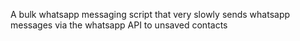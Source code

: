 A bulk whatsapp messaging script that very slowly sends whatsapp messages via the whatsapp API to unsaved contacts
